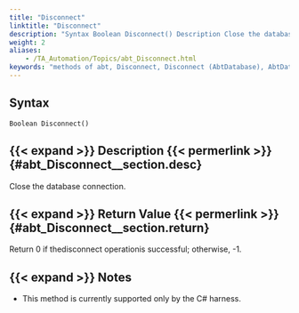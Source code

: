 ```yaml
--- 
title: "Disconnect"
linktitle: "Disconnect"
description: "Syntax Boolean Disconnect() Description Close the database connection. Return Value Return 0 if the disconnect operation is successful; otherwise, -1 . Notes This method is currently supported only by ..."
weight: 2
aliases: 
    - /TA_Automation/Topics/abt_Disconnect.html
keywords: "methods of abt, Disconnect, Disconnect (AbtDatabase), AbtDatabase, disconnect, abtdatabase disconnect, disconnect from database, close database connection, terminate database connection"
---
```


## Syntax

`Boolean Disconnect()`

## {{< expand >}} Description {{< permerlink >}} {#abt_Disconnect__section.desc} 

Close the database connection.

## {{< expand >}} Return Value {{< permerlink >}} {#abt_Disconnect__section.return} 

Return 0 if thedisconnect operationis successful; otherwise, -1.

## {{< expand >}} Notes

-   This method is currently supported only by the C\# harness.




